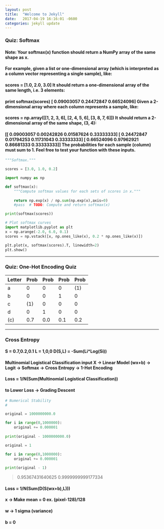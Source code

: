 ```yaml
---
layout: post
title:  "Welcome to Jekyll"
date:   2017-04-19 16:16:01 -0600
categories: jekyll update
---
```


### Quiz: Softmax
#### Note: Your softmax(x) function should return a NumPy array of the same shape as x.
#### For example, given a list or one-dimensional array (which is interpreted as a column vector representing a single sample), like:
#### scores = [1.0, 2.0, 3.0] It should return a one-dimensional array of the same length, i.e. 3 elements:
#### print softmax(scores) [ 0.09003057 0.24472847 0.66524096] Given a 2-dimensional array where each column represents a sample, like:
#### scores = np.array([[1, 2, 3, 6], [2, 4, 5, 6], [3, 8, 7, 6]]) It should return a 2-dimensional array of the same shape, (3, 4):
#### [[ 0.09003057 0.00242826 0.01587624 0.33333333] [ 0.24472847 0.01794253 0.11731043 0.33333333] [ 0.66524096 0.97962921 0.86681333 0.33333333]] The probabilities for each sample (column) must sum to 1. Feel free to test your function with these inputs.

```python
"""Softmax."""

scores = [3.0, 1.0, 0.2]

import numpy as np

def softmax(x):
    """Compute softmax values for each sets of scores in x."""
    
    return np.exp(x) / np.sum(np.exp(x),axis=0)
    #pass  # TODO: Compute and return softmax(x)

print(softmax(scores))

# Plot softmax curves
import matplotlib.pyplot as plt
x = np.arange(-2.0, 6.0, 0.1)
scores = np.vstack([x, np.ones_like(x), 0.2 * np.ones_like(x)])

plt.plot(x, softmax(scores).T, linewidth=2)
plt.show()
```

___________________________________________

### Quiz: One-Hot Encoding Quiz
|Letter|Prob|Prob|Prob|Prob|
|------|----|----|----|----|
|a     |0   |0   |0   |(1) |
|b     |0   |0   |1   |0   |
|c     |(1) |0   |0   |0   |
|d     |0   |1   |0   |0   |
|(c)   |0.7 |0.0 |0.1 |0.2 |

___________________________________________

### Cross Entropy
#### S = 0.7,0.2,0.1 L = 1,0,0 D(S,L) = -Sum(Li*Log(Si))
#### Multinomial Logistical Classification input X -> Linear Model (wx+b) -> Logit -> Softmax -> Cross Entropy -> 1-Hot Encoding
#### Loss = 1/N(Sum(Multinomial Logistical Classification))
#### to Lower Loss -> Grading Descent

```python
# Numerical Stability
#

original = 1000000000.0

for i in range(0,1000000):
    original += 0.000001
    
print(original - 1000000000.0)

original = 1

for i in range(0,1000000):
    original += 0.000001
    
print(original - 1)
```
> 0.95367431640625
> 0.9999999999177334

#### Loss = 1/N(Sum(D(S(wx+b),L)))
#### x -> Make mean = 0 ex. (pixel-128)/128
#### w -> 1 sigma (variance)
#### b = 0
